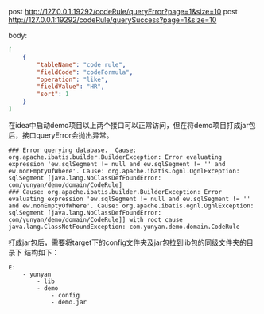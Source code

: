 post http://127.0.0.1:19292/codeRule/queryError?page=1&size=10
post http://127.0.0.1:19292/codeRule/querySuccess?page=1&size=10

body:
```json
[
    {
        "tableName": "code_rule",
        "fieldCode": "codeFormula",
        "operation": "like",
        "fieldValue": "HR",
        "sort": 1
    }
]
```
在idea中启动demo项目以上两个接口可以正常访问，但在将demo项目打成jar包后，接口queryError会抛出异常。
```log
### Error querying database.  Cause: org.apache.ibatis.builder.BuilderException: Error evaluating expression 'ew.sqlSegment != null and ew.sqlSegment != '' and ew.nonEmptyOfWhere'. Cause: org.apache.ibatis.ognl.OgnlException: sqlSegment [java.lang.NoClassDefFoundError: com/yunyan/demo/domain/CodeRule]
### Cause: org.apache.ibatis.builder.BuilderException: Error evaluating expression 'ew.sqlSegment != null and ew.sqlSegment != '' and ew.nonEmptyOfWhere'. Cause: org.apache.ibatis.ognl.OgnlException: sqlSegment [java.lang.NoClassDefFoundError: com/yunyan/demo/domain/CodeRule]] with root cause
java.lang.ClassNotFoundException: com.yunyan.demo.domain.CodeRule
```

打成jar包后，需要将target下的config文件夹及jar包拉到lib包的同级文件夹的目录下
结构如下：
```
E:
    - yunyan
        - lib
        - demo
            - config
            - demo.jar
```

